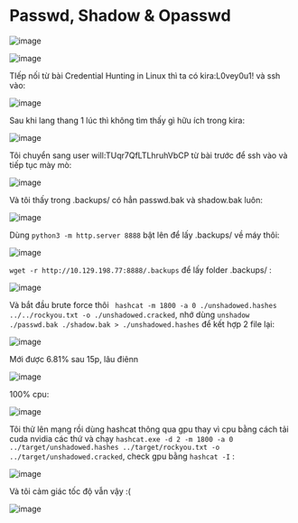 <h1>Passwd, Shadow & Opasswd</h1>

![image](https://github.com/user-attachments/assets/8f9c6ec4-e133-4895-a290-2cd4f6d8a8b2)

![image](https://github.com/user-attachments/assets/0bb0310a-e568-4853-b1f1-416cb5420228)

TIếp nối từ bài Credential Hunting in Linux thì ta có kira:L0vey0u1! và ssh vào:

![image](https://github.com/user-attachments/assets/9d13fb16-8783-47f8-b1f0-c7b31707e774)

Sau khi lang thang 1 lúc thì không tìm thấy gì hữu ích trong kira:

![image](https://github.com/user-attachments/assets/2df69558-c53a-4bb1-bdfb-2566f0b20ce3)

Tôi chuyển sang user will:TUqr7QfLTLhruhVbCP từ bài trước để ssh vào và tiếp tục mày mò:

![image](https://github.com/user-attachments/assets/0054206b-b218-4ec0-ac40-d1664f5d9848)

Và tôi thấy trong .backups/ có hẳn passwd.bak và shadow.bak luôn:

![image](https://github.com/user-attachments/assets/b3dcd136-492a-4c8f-b762-b61d6981a8f0)

Dùng `python3 -m http.server 8888` bật lên để lấy .backups/ về máy thôi:

![image](https://github.com/user-attachments/assets/dc0b38e7-ac9b-4998-bc08-386c3765b47b)

`wget -r http://10.129.198.77:8888/.backups` để lấy folder .backups/ :

![image](https://github.com/user-attachments/assets/c951ca0c-1867-46ed-8b9f-0cf9113e9bef)

Và bắt đầu brute force thôi ` hashcat -m 1800 -a 0 ./unshadowed.hashes ../../rockyou.txt -o ./unshadowed.cracked`, nhớ dùng `unshadow ./passwd.bak ./shadow.bak > ./unshadowed.hashes` để kết hợp 2 file lại:

![image](https://github.com/user-attachments/assets/6404eedd-7a9a-4b55-a364-1b4d483c3143)

Mới được 6.81% sau 15p, lâu điênn

![image](https://github.com/user-attachments/assets/1708f769-1654-4cdf-b3c9-0a68dcf5572d)

100% cpu:

![image](https://github.com/user-attachments/assets/19332d2f-8d41-43be-8d50-072f0cd4e130)

Tôi thử lên mạng rồi dùng hashcat thông qua gpu thay vì cpu bằng cách tải cuda nvidia các thứ và chạy `hashcat.exe -d 2 -m 1800 -a 0 ../target/unshadowed.hashes ../target/rockyou.txt -o ../target/unshadowed.cracked`, check gpu bằng `hashcat -I` :

![image](https://github.com/user-attachments/assets/bc084912-25ac-41fd-b3fd-d2ec85681c65)

Và tôi cảm giác tốc độ vẫn vậy :(

![image](https://github.com/user-attachments/assets/727ede39-75af-418c-bc5b-b4685a4aa790)

